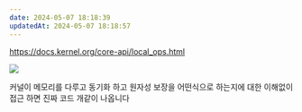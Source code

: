 ```yaml
---
date: 2024-05-07 18:18:39
updatedAt: 2024-05-07 18:18:57
---
```

https://docs.kernel.org/core-api/local_ops.html

![](Pasted%20image%2020240507181902.png)

커널이 메모리를 다루고 동기화 하고 원자성 보장을 어떤식으로 하는지에 대한 이해없이 접근 하면 진짜 코드 개같이 나옵니다